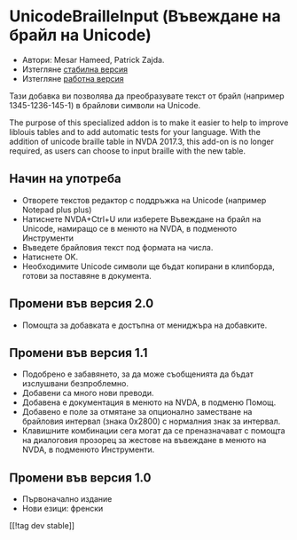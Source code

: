 # UnicodeBrailleInput (Въвеждане на брайл на Unicode) #

* Автори: Mesar Hameed, Patrick Zajda.
* Изтегляне [стабилна версия][1]
* Изтегляне [работна версия][2]

Тази добавка ви позволява да преобразувате текст от брайл (например
1345-1236-145-1) в брайлови символи на Unicode.

The purpose of this specialized addon is to make it easier to help to
improve liblouis tables and to add automatic tests for your language. With
the addition of unicode braille table in NVDA 2017.3, this add-on is no
longer required, as users can choose to input braille with the new table.

## Начин на употреба ##

* Отворете текстов редактор с поддръжка на Unicode (например Notepad plus
  plus)
* Натиснете NVDA+Ctrl+U или изберете Въвеждане на брайл на Unicode, намиращо
  се в менюто на NVDA, в подменюто Инструменти
* Въведете брайловия текст под формата на числа.
* Натиснете OK.
* Необходимите Unicode символи ще бъдат копирани в клипборда, готови за
  поставяне в документа.

## Промени във версия 2.0 ##

* Помощта за добавката е достъпна от мениджъра на добавките.

## Промени във версия 1.1 ##

* Подобрено е забавянето, за да може съобщенията да бъдат изслушвани
  безпроблемно.
* Добавени са много нови преводи.
* Добавена е документация в менюто на NVDA, в подменю Помощ.
* Добавено е поле за отмятане за опционално заместване на брайловия интервал
  (знака 0x2800) с нормалния знак за интервал.
* Клавишните комбинации сега могат да се преназначават с помощта на
  диалоговия прозорец за жестове на въвеждане в менюто на NVDA, в подменюто
  Инструменти.

## Промени във версия 1.0 ##

* Първоначално издание
* Нови езици: френски

[[!tag dev stable]]

[1]: https://addons.nvda-project.org/files/get.php?file=ubi

[2]: https://addons.nvda-project.org/files/get.php?file=ubi-dev

